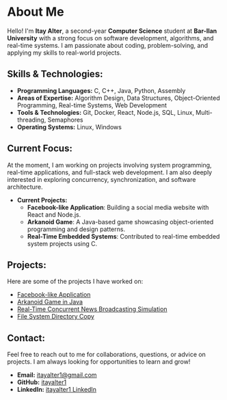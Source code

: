 # About Me

Hello! I'm **Itay Alter**, a second-year **Computer Science** student at **Bar-Ilan University** with a strong focus on software development, algorithms, and real-time systems. I am passionate about coding, problem-solving, and applying my skills to real-world projects.

## Skills & Technologies:
- **Programming Languages:** C, C++, Java, Python, Assembly
- **Areas of Expertise:** Algorithm Design, Data Structures, Object-Oriented Programming, Real-time Systems, Web Development
- **Tools & Technologies:** Git, Docker, React, Node.js, SQL, Linux, Multi-threading, Semaphores
- **Operating Systems:** Linux, Windows

## Current Focus:
At the moment, I am working on projects involving system programming, real-time applications, and full-stack web development. I am also deeply interested in exploring concurrency, synchronization, and software architecture.

- **Current Projects:**  
   - **Facebook-like Application**: Building a social media website with React and Node.js.  
   - **Arkanoid Game**: A Java-based game showcasing object-oriented programming and design patterns.  
   - **Real-Time Embedded Systems**: Contributed to real-time embedded system projects using C.

## Projects:
Here are some of the projects I have worked on:

- [Facebook-like Application](https://github.com/itayalter1/facebook-like-app)
- [Arkanoid Game in Java](https://github.com/itayalter1/arkanoid-game)
- [Real-Time Concurrent News Broadcasting Simulation](https://github.com/itayalter1/Concurrent-News-Broadcasting)
- [File System Directory Copy](https://github.com/itayalter1/File-System-Directory-Copy)

## Contact:
Feel free to reach out to me for collaborations, questions, or advice on projects. I am always looking for opportunities to learn and grow!

- **Email:** itayalter1@gmail.com  
- **GitHub:** [itayalter1](https://github.com/itayalter1)  
- **LinkedIn:** [itayalter1 LinkedIn](https://www.linkedin.com/in/itayalter1)  
